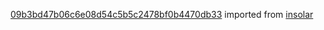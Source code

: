 [09b3bd47b06c6e08d54c5b5c2478bf0b4470db33](https://github.com/insolar/insolar/commit/09b3bd47b06c6e08d54c5b5c2478bf0b4470db33) imported from [insolar](https://github.com/insolar/insolar)
